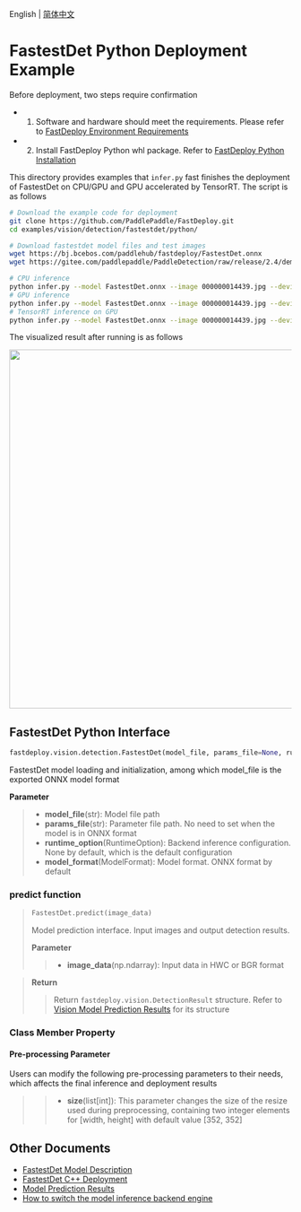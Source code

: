 English | [简体中文](README_CN.md)
# FastestDet Python Deployment Example

Before deployment, two steps require confirmation

- 1. Software and hardware should meet the requirements. Please refer to [FastDeploy Environment Requirements](../../../../../docs/en/build_and_install/download_prebuilt_libraries.md)  
- 2. Install FastDeploy Python whl package. Refer to [FastDeploy Python Installation](../../../../../docs/en/build_and_install/download_prebuilt_libraries.md)

This directory provides examples that `infer.py` fast finishes the deployment of FastestDet on CPU/GPU and GPU accelerated by TensorRT. The script is as follows

```bash
# Download the example code for deployment
git clone https://github.com/PaddlePaddle/FastDeploy.git
cd examples/vision/detection/fastestdet/python/

# Download fastestdet model files and test images
wget https://bj.bcebos.com/paddlehub/fastdeploy/FastestDet.onnx
wget https://gitee.com/paddlepaddle/PaddleDetection/raw/release/2.4/demo/000000014439.jpg

# CPU inference
python infer.py --model FastestDet.onnx --image 000000014439.jpg --device cpu
# GPU inference
python infer.py --model FastestDet.onnx --image 000000014439.jpg --device gpu
# TensorRT inference on GPU 
python infer.py --model FastestDet.onnx --image 000000014439.jpg --device gpu --use_trt True
```

The visualized result after running is as follows

<img width="640" src="https://user-images.githubusercontent.com/44280887/206176291-61eb118b-391b-4431-b79e-a393b9452138.jpg">

## FastestDet Python Interface 

```python
fastdeploy.vision.detection.FastestDet(model_file, params_file=None, runtime_option=None, model_format=ModelFormat.ONNX)
```

FastestDet model loading and initialization, among which model_file is the exported ONNX model format

**Parameter**

> * **model_file**(str): Model file path 
> * **params_file**(str): Parameter file path. No need to set when the model is in ONNX format
> * **runtime_option**(RuntimeOption): Backend inference configuration. None by default, which is the default configuration
> * **model_format**(ModelFormat): Model format. ONNX format by default

### predict function

> ```python
> FastestDet.predict(image_data)
> ```
>
> Model prediction interface. Input images and output detection results.
>
> **Parameter**
>
> > * **image_data**(np.ndarray): Input data in HWC or BGR format

> **Return**
>
> > Return `fastdeploy.vision.DetectionResult` structure. Refer to [Vision Model Prediction Results](../../../../../docs/api/vision_results/) for its structure

### Class Member Property
#### Pre-processing Parameter
Users can modify the following pre-processing parameters to their needs, which affects the final inference and deployment results

> > * **size**(list[int]): This parameter changes the size of the resize used during preprocessing, containing two integer elements for [width, height] with default value [352, 352]


## Other Documents

- [FastestDet Model Description](..)
- [FastestDet C++ Deployment](../cpp)
- [Model Prediction Results](../../../../../docs/api/vision_results/)
- [How to switch the model inference backend engine](../../../../../docs/en/faq/how_to_change_backend.md)
